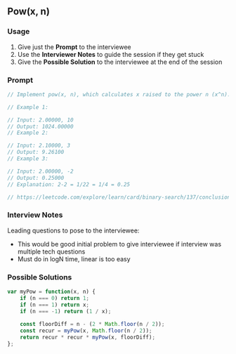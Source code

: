 ## Pow(x, n)

### Usage

1. Give just the **Prompt** to the interviewee
2. Use the **Interviewer Notes** to guide the session if they get stuck
3. Give the **Possible Solution** to the interviewee at the end of the session

### Prompt

```javascript
// Implement pow(x, n), which calculates x raised to the power n (x^n).

// Example 1:

// Input: 2.00000, 10
// Output: 1024.00000
// Example 2:

// Input: 2.10000, 3
// Output: 9.26100
// Example 3:

// Input: 2.00000, -2
// Output: 0.25000
// Explanation: 2-2 = 1/22 = 1/4 = 0.25

// https://leetcode.com/explore/learn/card/binary-search/137/conclusion/982/
```

### Interview Notes

Leading questions to pose to the interviewee:
- This would be good initial problem to give interviewee if interview was multiple tech questions
- Must do in logN time, linear is too easy

### Possible Solutions

```javascript
var myPow = function(x, n) {
    if (n === 0) return 1;
    if (n === 1) return x;
    if (n === -1) return (1 / x);
    
    const floorDiff = n - (2 * Math.floor(n / 2));
    const recur = myPow(x, Math.floor(n / 2));
    return recur * recur * myPow(x, floorDiff);
};
```